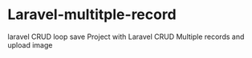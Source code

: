 # Laravel-multitple-record
laravel CRUD loop save
Project with Laravel CRUD Multiple records and upload image

